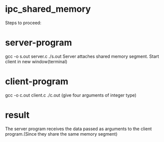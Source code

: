 # ipc_shared_memory
Steps to proceed:
# server-program
gcc -o s.out server.c
./s.out
Server attaches shared memory segment.
Start client in new window(terminal)
# client-program
gcc -o c.out client.c
./c.out (give four arguments of integer type)
# result
The server program receives the data passed as arguments to the client program.(Since they share the same memory segment)

